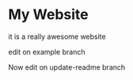 # My Website

it is a really awesome website

edit on example branch

Now edit on update-readme branch
